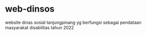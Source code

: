 # web-dinsos
website dinas sosial tanjungpinang yg berfungsi sebagai pendataan masyarakat disabilitas
tahun 2022
